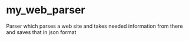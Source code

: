 # my_web_parser
Parser which parses a web site and takes needed information from there and saves that in json format
